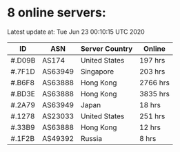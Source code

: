 # 8 online servers:

Latest update at: Tue Jun 23 00:10:15 UTC 2020

| ID | ASN | Server Country | Online |
| -- | --- | -------------- | ------ |
| #.D09B | AS174 | United States | 197 hrs |
| #.7F1D | AS63949 | Singapore | 203 hrs |
| #.B6F8 | AS63888 | Hong Kong | 2766 hrs |
| #.BD3E | AS63888 | Hong Kong | 3835 hrs |
| #.2A79 | AS63949 | Japan | 18 hrs |
| #.1278 | AS23033 | United States | 251 hrs |
| #.33B9 | AS63888 | Hong Kong | 12 hrs |
| #.1F2B | AS49392 | Russia | 8 hrs |

